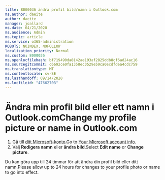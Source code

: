 ```yaml
---
title: 8000036 ändra profil bild/namn i Outlook.com
ms.author: daeite
author: daeite
manager: joallard
ms.date: 04/21/2020
ms.audience: Admin
ms.topic: article
ms.service: o365-administration
ROBOTS: NOINDEX, NOFOLLOW
localization_priority: Normal
ms.custom: 8000036
ms.openlocfilehash: bf719490da8142ae193af2825ddb8cf6ad24ac16
ms.sourcegitcommit: c6692ce0fa1358ec3529e59ca0ecdfdea4cdc759
ms.translationtype: MT
ms.contentlocale: sv-SE
ms.lasthandoff: 09/14/2020
ms.locfileid: "47662703"
---
```

# <a name="change-my-profile-picture-or-name-in-outlookcom"></a><span data-ttu-id="749a5-102">Ändra min profil bild eller ett namn i Outlook.com</span><span class="sxs-lookup"><span data-stu-id="749a5-102">Change my profile picture or name in Outlook.com</span></span>

1. <span data-ttu-id="749a5-103">Gå till [ditt Microsoft-konto](https://go.microsoft.com/fwlink/p/?linkid=860841).</span><span class="sxs-lookup"><span data-stu-id="749a5-103">Go to [Your Microsoft account info](https://go.microsoft.com/fwlink/p/?linkid=860841).</span></span>
1. <span data-ttu-id="749a5-104">Välj **Redigera namn** eller **ändra bild**.</span><span class="sxs-lookup"><span data-stu-id="749a5-104">Select **Edit name** or **Change picture**.</span></span>

<span data-ttu-id="749a5-105">Du kan göra upp till 24 timmar för att ändra din profil bild eller ditt namn.</span><span class="sxs-lookup"><span data-stu-id="749a5-105">Please allow up to 24 hours for changes to your profile photo or name to go into effect.</span></span>